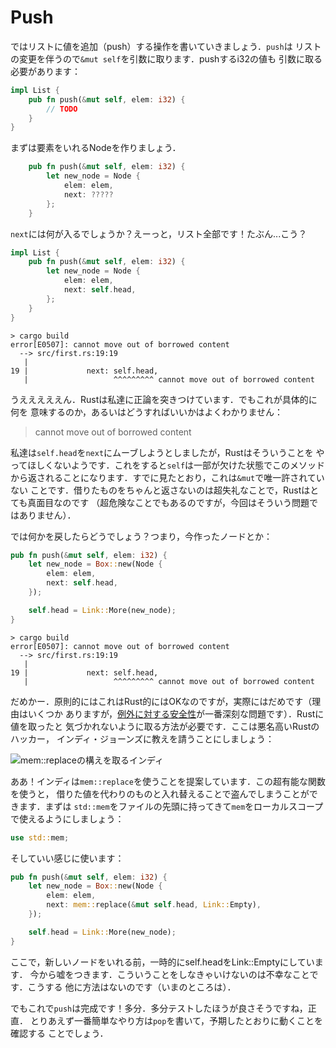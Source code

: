 # Push

ではリストに値を追加（push）する操作を書いていきましょう．`push`は
リストの変更を伴うので`&mut self`を引数に取ります．pushするi32の値も
引数に取る必要があります：

```rust ,ignore
impl List {
    pub fn push(&mut self, elem: i32) {
        // TODO
    }
}
```

まずは要素をいれるNodeを作りましょう．

```rust ,ignore
    pub fn push(&mut self, elem: i32) {
        let new_node = Node {
            elem: elem,
            next: ?????
        };
    }
```

`next`には何が入るでしょうか？えーっと，リスト全部です！たぶん...こう？

```rust ,ignore
impl List {
    pub fn push(&mut self, elem: i32) {
        let new_node = Node {
            elem: elem,
            next: self.head,
        };
    }
}
```

```text
> cargo build
error[E0507]: cannot move out of borrowed content
  --> src/first.rs:19:19
   |
19 |             next: self.head,
   |                   ^^^^^^^^^ cannot move out of borrowed content
```

うえええええん．Rustは私達に正論を突きつけています．でもこれが具体的に何を
意味するのか，あるいはどうすればいいかはよくわかりません：

> cannot move out of borrowed content

私達は`self.head`を`next`にムーブしようとしましたが，Rustはそういうことを
やってほしくないようです．これをすると`self`は一部が欠けた状態でこのメソッド
から返されることになります．すでに見たとおり，これは`&mut`で唯一許されていない
ことです．借りたものをちゃんと返さないのは超失礼なことで，Rustはとても真面目なのです
（超危険なことでもあるのですが，今回はそういう問題ではありません）．

では何かを戻したらどうでしょう？つまり，今作ったノードとか：


```rust ,ignore
pub fn push(&mut self, elem: i32) {
    let new_node = Box::new(Node {
        elem: elem,
        next: self.head,
    });

    self.head = Link::More(new_node);
}
```

```text
> cargo build
error[E0507]: cannot move out of borrowed content
  --> src/first.rs:19:19
   |
19 |             next: self.head,
   |                   ^^^^^^^^^ cannot move out of borrowed content
```

だめかー．原則的にはこれはRust的にはOKなのですが，実際にはだめです（理由はいくつか
ありますが，[例外に対する安全性][exception safety]が一番深刻な問題です）．Rustに値を取ったと
気づかれないように取る方法が必要です．ここは悪名高いRustのハッカー，
インディ・ジョーンズに教えを請うことにしましょう：

![mem::replaceの構えを取るインディ](img/indy.gif)

ああ！インディは`mem::replace`を使うことを提案しています．この超有能な関数を使うと，
借りた値を代わりのものと入れ替えることで盗んでしまうことができます．まずは
`std::mem`をファイルの先頭に持ってきて`mem`をローカルスコープで使えるようにしましょう：

```rust ,ignore
use std::mem;
```

そしていい感じに使います：

```rust ,ignore
pub fn push(&mut self, elem: i32) {
    let new_node = Box::new(Node {
        elem: elem,
        next: mem::replace(&mut self.head, Link::Empty),
    });

    self.head = Link::More(new_node);
}
```

ここで，新しいノードをいれる前，一時的にself.headをLink::Emptyにしています．
今から嘘をつきます．こういうことをしなきゃいけないのは不幸なことです．こうする
他に方法はないのです（いまのところは）．

でもこれで`push`は完成です！多分．多分テストしたほうが良さそうですね，正直．
とりあえず一番簡単なやり方は`pop`を書いて，予期したとおりに動くことを確認する
ことでしょう．





[exception safety]: https://doc.rust-lang.org/nightly/nomicon/exception-safety.html
